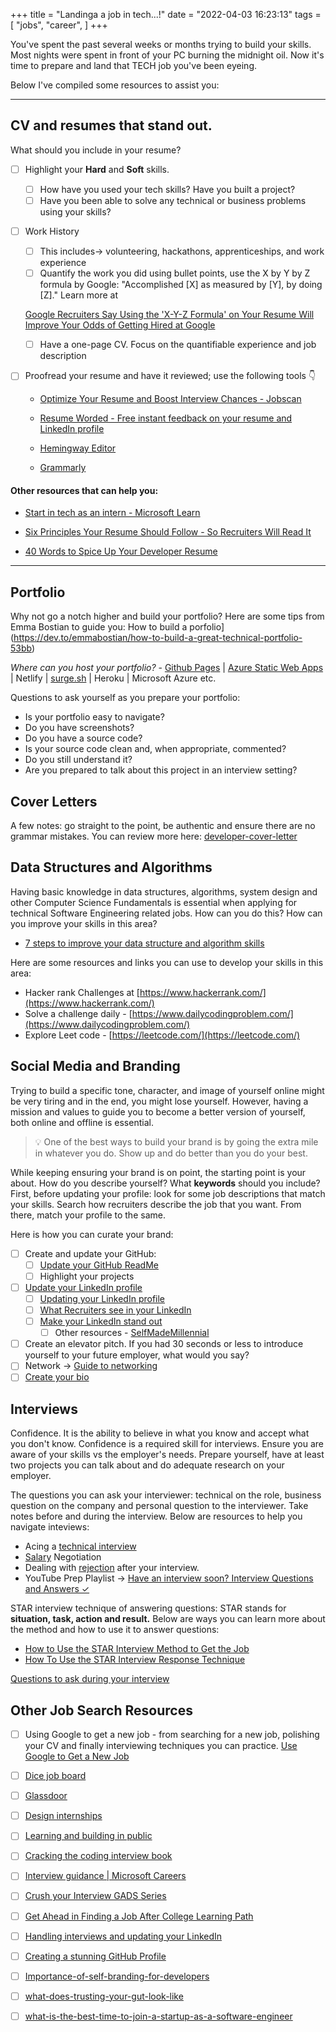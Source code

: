 +++
title = "Landinga a job in tech...!"
date = "2022-04-03 16:23:13"
tags = [
    "jobs",
    "career",
]
+++

You've spent the past several weeks or months trying to build your skills. Most nights were spent in front of your PC burning the midnight oil. Now it's time to prepare and land that TECH job you've been eyeing.
<!--more-->

Below I've compiled some resources to assist you:

---

## CV and resumes that stand out.

What should you include in your resume? 

- [ ]  Highlight your **Hard** and **Soft** skills.
    - [ ]  How have you used your tech skills? Have you built a project?
    - [ ]  Have you been able to solve any technical or business problems using your skills?
- [ ]  Work History
    - [ ]  This includes→ volunteering, hackathons, apprenticeships, and work experience
    - [ ]  Quantify the work you did using bullet points, use the X by Y by Z formula by Google: "Accomplished [X] as measured by [Y], by doing [Z]." Learn more at
    
    [Google Recruiters Say Using the 'X-Y-Z Formula' on Your Resume Will Improve Your Odds of Getting Hired at Google](https://www.inc.com/bill-murphy-jr/google-recruiters-say-these-5-resume-tips-including-x-y-z-formula-will-improve-your-odds-of-getting-hired-at-google.html)
    
    - [ ]  Have a one-page CV. Focus on the quantifiable experience and job description
- [ ]  Proofread your resume and have it reviewed; use the following tools 👇

    - [Optimize Your Resume and Boost Interview Chances - Jobscan](https://codenewbie.us8.list-manage.com/track/click?u=0a92a565e5b5037722c845fdb&id=b13750d3c4&e=a59d2831c1)

    - [Resume Worded - Free instant feedback on your resume and LinkedIn profile](https://resumeworded.com/)

    - [Hemingway Editor](https://hemingwayapp.com/)

    - [Grammarly](https://app.grammarly.com/?network=g&utm_source=google&matchtype=e&placement=&q=brand&utm_content=sa360test&gclsrc=ds&utm_campaign=brand_f1&utm_medium=cpc&utm_term=gramarly)

#### Other resources that can help you:

- [Start in tech as an intern - Microsoft Learn](https://docs.microsoft.com/en-us/learn/paths/start-career-in-tech/?WT.mc_id=academic-75712-bethanycheum)

- [Six Principles Your Resume Should Follow - So Recruiters Will Read It](https://codenewbie.us8.list-manage.com/track/click?)

- [40 Words to Spice Up Your Developer Resume](https://codenewbie.us8.list-manage.com/track/click?u=0a92a565e5b5037722c845fdb&id=fe719ea3bd&e=a59d2831c1)

---

## Portfolio

Why not go a notch higher and build your portfolio? Here are some tips from Emma Bostian to guide you: How to build a porfolio](https://dev.to/emmabostian/how-to-build-a-great-technical-portfolio-53bb)

*Where can you host your portfolio?* - [Github Pages](https://codenewbie.us8.list-manage.com/track/click?u=0a92a565e5b5037722c845fdb&id=681f3ed809&e=a59d2831c1) | [Azure Static Web Apps](https://techcommunity.microsoft.com/t5/educator-developer-blog/how-to-move-your-react-website-from-localhost-to-the-internet/ba-p/3611601?WT.mc_id=academic-75712-bethanycheum) | Netlify | [surge.sh](http://surge.sh) | Heroku | Microsoft Azure etc.

Questions to ask yourself as you prepare your portfolio:
- Is your portfolio easy to navigate?
- Do you have screenshots?
- Do you have a source code?
- Is your source code clean and, when appropriate, commented?
- Do you still understand it?
- Are you prepared to talk about this project in an interview setting?

## Cover Letters

A few notes: go straight to the point, be authentic and ensure there are no grammar mistakes. You can review more here: [developer-cover-letter](https://stackoverflow.blog/2016/11/11/developer-cover-letter/)

## Data Structures and Algorithms

Having basic knowledge in data structures, algorithms, system design and other Computer Science Fundamentals is essential when applying for technical Software Engineering related jobs. How can you do this?  How can you improve your skills in this area?

- [7 steps to improve your data structure and algorithm skills](https://www.hackerearth.com/blog/developers/7-steps-to-improve-your-data-structure-and-algorithm-skills/)

Here are some resources and links you can use to develop your skills in this area:

- Hacker rank Challenges at [https://www.hackerrank.com/](https://www.hackerrank.com/)
- Solve a challenge daily - [https://www.dailycodingproblem.com/](https://www.dailycodingproblem.com/)
- Explore Leet code - [https://leetcode.com/](https://leetcode.com/)

## Social Media and Branding

Trying to build a specific tone, character, and image of yourself online might be very tiring and in the end, you might lose yourself. However, having a mission and values to guide you to become a better version of yourself, both online and offline is essential. 

> 💡 One of the best ways to build your brand is by going the extra mile in whatever you do. Show up and do better than you do your best.

While keeping ensuring your brand is on point, the starting point is your about. How do you describe yourself? What **keywords** should you include? First, before updating your profile: look for some job descriptions that match your skills. Search how recruiters describe the job that you want. From there, match your profile to the same.

Here is how you can curate your brand:
- [ ]  Create and update your GitHub:
    - [ ]  [Update your GitHub ReadMe](https://dev.to/m0nica/how-to-create-a-github-profile-readme-1paj)
    - [ ]  Highlight your projects
- [ ]  [Update your LinkedIn profile](https://dev.to/stetsenko_me/how-to-make-your-tech-linkedin-profile-rock-54ge)
    - [ ]  [Updating your LinkedIn profile](https://youtu.be/5B7dDsmfBW4)
    - [ ]  [What Recruiters see in your LinkedIn](https://youtu.be/W71qXxRgymM)
    - [ ]  [Make your LinkedIn stand out](https://www.topresume.com/career-advice/10-ways-to-create-a-winning-linkedin-profile)
        - [ ]  Other resources - [SelfMadeMillennial](https://www.youtube.com/c/SelfMadeMillennial)
- [ ]  Create an elevator pitch. If you had 30 seconds or less to introduce yourself to your future employer, what would you say?
- [ ]  Network → [Guide to networking](https://community.codenewbie.org/theoriginalbpc/the-newbie-s-guide-to-networking-4ah9)
- [ ]  [Create your bio](https://www.womenwhocode.com/cfp-resources)

## Interviews

Confidence. It is the ability to believe in what you know and accept what you don't know. Confidence is a required skill for interviews. Ensure you are aware of your skills vs the employer's needs. Prepare yourself, have at least two projects you can talk about and do adequate research on your employer.

The questions you can ask your interviewer: technical on the role, business question on the company and personal question to the interviewer. Take notes before and during the interview. Below are resources to help you navigate inteviews:

- Acing a [technical interview](https://codenewbie.us8.list-manage.com/track/click?u=0a92a565e5b5037722c845fdb&id=f3285f67e6&e=a59d2831c1)
- [Salary](https://codenewbie.us8.list-manage.com/track/click?u=0a92a565e5b5037722c845fdb&id=51015bc05d&e=a59d2831c1) Negotiation
- Dealing with [rejection](https://codenewbie.us8.list-manage.com/track/click?u=0a92a565e5b5037722c845fdb&id=a173aeee5e&e=a59d2831c1) after your interview.
- YouTube Prep Playlist → [Have an interview soon? Interview Questions and Answers ✓](https://www.youtube.com/playlist?list=PL89VZHIlp_AS0Pqf7SW1TU3T81tBfF7Wo)

STAR interview technique of answering questions: STAR stands for **situation, task, action and result.** Below are ways you can learn more about the method and how to use it to answer questions:

- [How to Use the STAR Interview Method to Get the Job](https://www.themuse.com/advice/star-interview-method)
- [How To Use the STAR Interview Response Technique](https://www.indeed.com/career-advice/interviewing/how-to-use-the-star-interview-response-technique)

[Questions to ask during your interview](https://github.com/FrancesCoronel/hire-me/blob/master/docs/04-interview/asking.md)

## Other Job Search Resources

- [ ]  Using Google to get a new job - from searching for a new job, polishing your CV and finally interviewing techniques you can practice. [Use Google to Get a New Job](https://applieddigitalskills.withgoogle.com/c/college-and-continuing-education/en/use-google-to-get-a-new-job/overview.html?utm_source=grow-with-google&utm_medium=email&utm_campaign=20210220-GwG-Certs-Base--ad-learn-&src=em-gwg-20210220-GwG-Certs-Base--ad-learn-)

- [ ]  [Dice job board](https://www.dice.com/)
- [ ]  [Glassdoor](https://www.glassdoor.com/index.htm)
- [ ]  [Design internships](https://interns.design/)
- [ ]  [Learning and building in public](https://www.swyx.io/learn-in-public/)
- [ ]  [Cracking the coding interview book](https://www.amazon.com/Cracking-Coding-Interview-Programming-Questions/dp/0984782869)
- [ ]  [Interview guidance | Microsoft Careers](https://careers.microsoft.com/us/en/interviewtips?WT.mc_id=academic-75712-bethanycheum)
- [ ]  [Crush your Interview GADS Series](https://www.youtube.com/playlist?list=PLD5SOgJyO0XbsCe-HYgUiPZ5olFxre28k)
- [ ]  [Get Ahead in Finding a Job After College Learning Path](https://www.linkedin.com/learning/paths/get-ahead-in-finding-a-job-after-college?u=60693444)
- [ ] [Handling interviews and updating your LinkedIn](https://www.youtube.com/c/SelfMadeMillennial)
- [ ] [Creating a stunning GitHub Profile](https://community.codenewbie.org/yuridevat/how-to-create-a-stunning-github-profile-1222)
- [ ] [Importance-of-self-branding-for-developers](https://dev.to/adarshajit/importance-of-self-branding-for-developers-33eo)
- [ ] [what-does-trusting-your-gut-look-like](https://dev.to/jobber/what-does-trusting-your-gut-look-like-5h2)
- [ ] [what-is-the-best-time-to-join-a-startup-as-a-software-engineer](https://automated-programmer.medium.com/what-is-the-best-time-to-join-a-startup-as-a-software-engineer-bc3d774c1eae)
